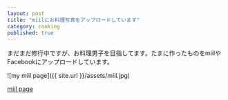 ```yaml
---
layout: post
title: "miilにお料理写真をアップロードしています"
category: cooking
published: true
---
```


まだまだ修行中ですが、お料理男子を目指してます。たまに作ったものをmiilやFacebookにアップロードしています。

![my miil page]({{ site.url }}/assets/miil.jpg)

[miil page](http://miil.me/u/kkuma)